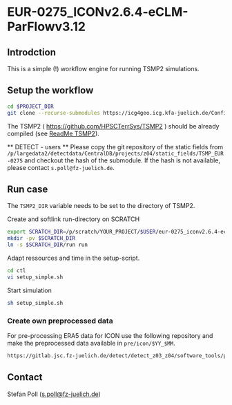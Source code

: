 # EUR-0275_ICONv2.6.4-eCLM-ParFlowv3.12

## Introdction

This is a simple (!) workflow engine for running TSMP2 simulations.

## Setup the workflow

``` bash
cd $PROJECT_DIR
git clone --recurse-submodules https://icg4geo.icg.kfa-juelich.de/Configurations/tsmp2/eur-0275_iconv2.6.4-eclm-parflowv3.12_wfe-case
```

The TSMP2 ( https://github.com/HPSCTerrSys/TSMP2 ) should be already compiled (see [ReadMe TSMP2](https://github.com/HPSCTerrSys/TSMP2/blob/master/README.md)).

** DETECT - users **
Please copy the git repository of the static fields from `/p/largedata2/detectdata/CentralDB/projects/z04/static_fields/TSMP_EUR-0275` and checkout the hash of the submodule. If the hash is not available, please contact `s.poll@fz-juelich.de`.

## Run case

The `TSMP2_DIR` variable needs to be set to the directory of TSMP2. 

Create and softlink run-directory on SCRATCH
``` bash
export SCRATCH_DIR=/p/scratch/YOUR_PROJECT/$USER/eur-0275_iconv2.6.4-eclm-parflowv3.12_wfe-case
mkdir -pv $SCRATCH_DIR
ln -s $SCRATCH_DIR/run run
```

Adapt ressources and time in the setup-script. 
``` bash
cd ctl
vi setup_simple.sh
```

Start simulation
``` bash
sh setup_simple.sh
```

### Create own preprocessed data
For pre-processing ERA5 data for ICON use the following repository and make the preprocessed data available in `pre/icon/$YY_$MM`.
``` bash
https://gitlab.jsc.fz-juelich.de/detect/detect_z03_z04/software_tools/prepro_era5-to-icon
```

## Contact
Stefan Poll (s.poll@fz-juelich.de)
